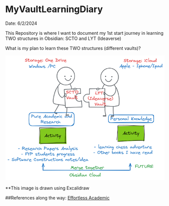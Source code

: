 # MyVaultLearningDiary

Date: 6/2/2024

This Repository is where I want to document my 1st start journey in learning TWO structures in Obsidian: SCTO and LYT (Ideaverse)

What is my plan to learn these TWO structures (different vaults)?

<insert mermaid or excalidraw picture here >

  
![Alt text](My%20Obsidian%20Aim.png)

**This image is drawn using Excalidraw

##References along the way:
[Effortless Academic](https://effortlessacademic.com/)



